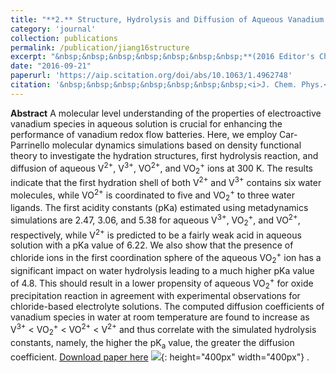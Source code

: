 ```yaml
---
title: "**2.** Structure, Hydrolysis and Diffusion of Aqueous Vanadium Ions from Car-Parrinello Molecular Dynamics." 
category: 'journal'
collection: publications
permalink: /publication/jiang16structure
excerpt: "&nbsp;&nbsp;&nbsp;&nbsp;&nbsp;&nbsp;&nbsp;**(2016 Editor's Choice)** <br/>&nbsp;&nbsp;&nbsp;&nbsp;&nbsp;&nbsp;&nbsp;**Zhen Jiang**, Konstantin Klyukin, and Vitaly Alexandrov"
date: "2016-09-21"
paperurl: 'https://aip.scitation.org/doi/abs/10.1063/1.4962748'
citation: '&nbsp;&nbsp;&nbsp;&nbsp;&nbsp;&nbsp;&nbsp;<i>J. Chem. Phys.</i> 145, 114303-114311 (2016)'
---
```

**Abstract** A molecular level understanding of the properties of electroactive vanadium species in aqueous solution is crucial for enhancing the performance of vanadium redox flow batteries. Here, we employ Car-Parrinello molecular dynamics simulations based on density functional theory to investigate the hydration structures, first hydrolysis reaction, and diffusion of aqueous V<sup>2+</sup>, V<sup>3+</sup>, VO<sup>2+</sup>, and VO<sub>2</sub><sup>+</sup> ions at 300 K. The results indicate that the first hydration shell of both V<sup>2+</sup> and V<sup>3+</sup> contains six water molecules, while VO<sup>2+</sup> is coordinated to five and VO<sub>2</sub><sup>+</sup> to three water ligands. The first acidity constants (pKa) estimated using metadynamics simulations are 2.47, 3.06, and 5.38 for aqueous V<sup>3+</sup>, VO<sub>2</sub><sup>+</sup>, and VO<sup>2+</sup>, respectively, while V<sup>2+</sup> is predicted to be a fairly weak acid in aqueous solution with a pKa value of 6.22. We also show that the presence of chloride ions in the first coordination sphere of the aqueous VO<sub>2</sub><sup>+</sup> ion has a significant impact on water hydrolysis leading to a much higher pKa value of 4.8. This should result in a lower propensity of aqueous VO<sub>2</sub><sup>+</sup> for oxide precipitation reaction in agreement with experimental observations for chloride-based electrolyte solutions. The computed diffusion coefficients of vanadium species in water at room temperature are found to increase as V<sup>3+</sup> < VO<sub>2</sub><sup>+</sup> < VO<sup>2+</sup> < V<sup>2+</sup> and thus correlate with the simulated hydrolysis constants, namely, the higher the pK<sub>a</sub> value, the greater the diffusion coefficient.
[Download paper here](https://github.com/ZhenJiang16/personal/tree/master/files/jiang16structure.pdf)
![]({{site.baseurl}}/images/jiang16structure.gif){: height="400px" width="400px"} .
